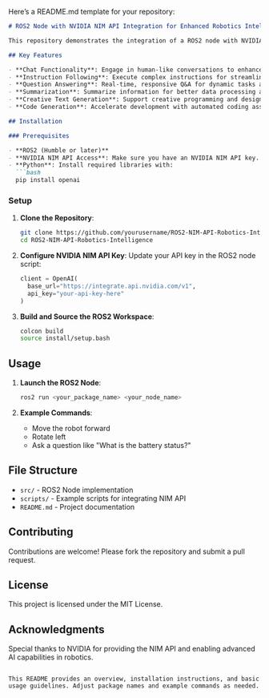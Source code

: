 Here’s a README.md template for your repository:

```markdown
# ROS2 Node with NVIDIA NIM API Integration for Enhanced Robotics Intelligence (meta/llama3-70b)

This repository demonstrates the integration of a ROS2 node with NVIDIA’s NIM API, utilizing the **meta/llama3-70b-instruct** model to enhance robotics intelligence. By leveraging generative AI capabilities, this setup enables a variety of functionalities, including human-robot interaction, complex instruction following, real-time Q&A, and more.

## Key Features

- **Chat Functionality**: Engage in human-like conversations to enhance human-robot interaction.
- **Instruction Following**: Execute complex instructions for streamlined robotic control.
- **Question Answering**: Real-time, responsive Q&A for dynamic tasks and user queries.
- **Summarization**: Summarize information for better data processing and decision-making.
- **Creative Text Generation**: Support creative programming and design tasks.
- **Code Generation**: Accelerate development with automated coding assistance.

## Installation

### Prerequisites

- **ROS2 (Humble or later)**
- **NVIDIA NIM API Access**: Make sure you have an NVIDIA NIM API key.
- **Python**: Install required libraries with:
  ```bash
  pip install openai
  ```

### Setup

1. **Clone the Repository**:
   ```bash
   git clone https://github.com/yourusername/ROS2-NIM-API-Robotics-Intelligence.git
   cd ROS2-NIM-API-Robotics-Intelligence
   ```

2. **Configure NVIDIA NIM API Key**:
   Update your API key in the ROS2 node script:
   ```python
   client = OpenAI(
     base_url="https://integrate.api.nvidia.com/v1",
     api_key="your-api-key-here"
   )
   ```

3. **Build and Source the ROS2 Workspace**:
   ```bash
   colcon build
   source install/setup.bash
   ```

## Usage

1. **Launch the ROS2 Node**:
   ```bash
   ros2 run <your_package_name> <your_node_name>
   ```

2. **Example Commands**:
   - Move the robot forward
   - Rotate left
   - Ask a question like "What is the battery status?"

## File Structure

- `src/` - ROS2 Node implementation
- `scripts/` - Example scripts for integrating NIM API
- `README.md` - Project documentation

## Contributing

Contributions are welcome! Please fork the repository and submit a pull request.

## License

This project is licensed under the MIT License.

## Acknowledgments

Special thanks to NVIDIA for providing the NIM API and enabling advanced AI capabilities in robotics.
```

This README provides an overview, installation instructions, and basic usage guidelines. Adjust package names and example commands as needed.
